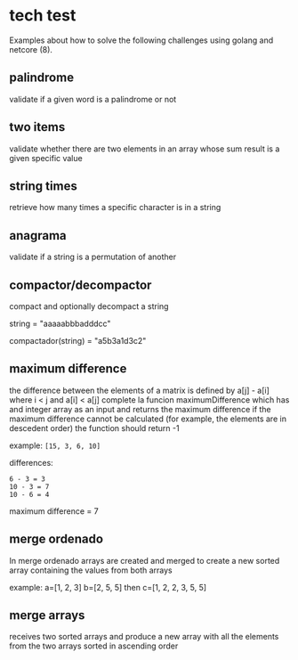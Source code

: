 # tech test

Examples about how to solve the following challenges using golang and netcore (8).

## palindrome

validate if a given word is a palindrome or not

## two items 

validate whether there are two elements in an array whose sum result is a given specific value

## string times

retrieve how many times a specific character is in a string
 
## anagrama

validate if a string is a permutation of another

## compactor/decompactor

compact and optionally decompact a string

string = "aaaaabbbadddcc"

compactador(string) = "a5b3a1d3c2"

## maximum difference

the difference between the elements of a matrix is defined by a[j] - a[i] where i < j and a[i] < a[j]
complete la funcion maximumDifference which has and integer array as an input and returns the maximum difference
if the maximum difference cannot be calculated (for example, the elements are in descedent order) the function should return -1

example: `[15, 3, 6, 10]`

differences: 

```
6 - 3 = 3
10 - 3 = 7
10 - 6 = 4
```
maximum difference = 7

## merge ordenado

In merge ordenado arrays are created and merged to create a new sorted array containing the values from both arrays

example: a=[1, 2, 3] b=[2, 5, 5] then c=[1, 2, 2, 3, 5, 5]

## merge arrays

receives two sorted arrays and produce a new array with all the elements from the two arrays sorted in ascending order
